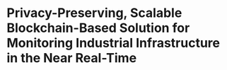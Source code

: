 # Privacy-Preserving, Scalable Blockchain-Based Solution for Monitoring Industrial Infrastructure in the Near Real-Time
